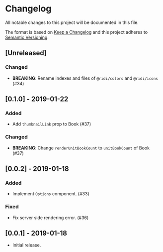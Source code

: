 # Changelog
All notable changes to this project will be documented in this file.

The format is based on [Keep a Changelog](http://keepachangelog.com/en/1.0.0/)
and this project adheres to [Semantic Versioning](http://semver.org/spec/v2.0.0.html).

## [Unreleased]
### Changed
- **BREAKING**: Rename indexes and files of `@ridi/colors` and `@ridi/icons` (#34)

## [0.1.0] - 2019-01-22
### Added
- Add `thumbnailLink` prop to Book (#37)

### Changed
- **BREAKING**: Change `renderUnitBookCount` to `unitBookCount` of Book (#37)

## [0.0.2] - 2019-01-18
### Added
- Implement `Options` component. (#33)

### Fixed
- Fix server side rendering error. (#36)

## [0.0.1] - 2019-01-18
- Initial release.

